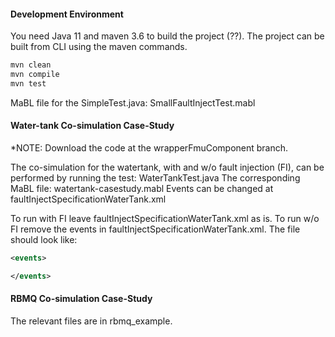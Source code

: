 #### Development Environment
You need Java 11 and maven 3.6 to build the project (??).
The project can be built from CLI using the maven commands.
```bash
mvn clean
mvn compile
mvn test
```

MaBL file for the SimpleTest.java: SmallFaultInjectTest.mabl

#### Water-tank Co-simulation Case-Study
*NOTE: Download the code at the wrapperFmuComponent branch.

The co-simulation for the watertank, with and w/o fault injection (FI), can be performed by running the test: WaterTankTest.java
The corresponding MaBL file: watertank-casestudy.mabl
Events can be changed at faultInjectSpecificationWaterTank.xml

To run with FI leave faultInjectSpecificationWaterTank.xml as is.
To run w/o FI remove the events in faultInjectSpecificationWaterTank.xml. The file should look like:

```xml
<events>

</events>
```

#### RBMQ Co-simulation Case-Study
The relevant files are in rbmq_example.